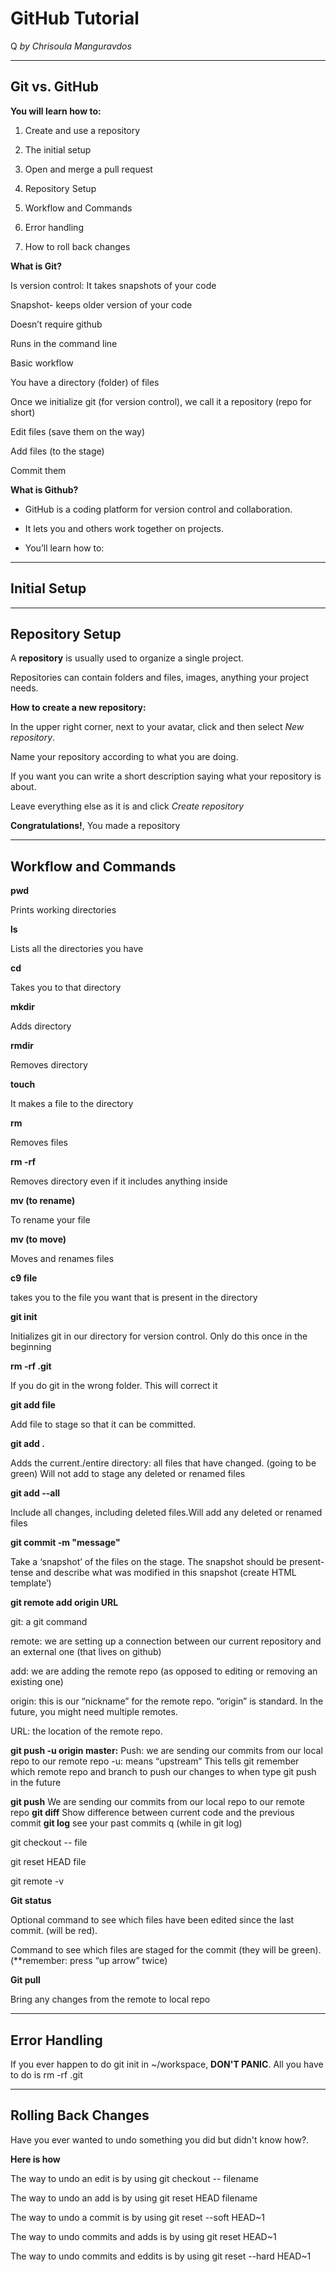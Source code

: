 # GitHub Tutorial
Q
_by Chrisoula Manguravdos_

---
## Git vs. GitHub
**You will learn how to:**

1. Create and use a repository

2. The initial setup


3. Open and merge a pull request

4. Repository Setup

5. Workflow and Commands

6. Error handling 

7. How to roll back changes

**What is Git?**

Is version control: It takes snapshots of your code 

Snapshot- keeps older version of your code

Doesn’t require github

Runs in the command line

Basic workflow

You have a directory (folder) of files

Once we initialize git (for version control), we call it a repository (repo for short)

Edit files (save them on the way) 

Add files (to the stage) 

Commit them 

**What is Github?**

* GitHub is a coding platform for version control and collaboration.

* It lets you and others work together on projects.
* You’ll learn how to:






---
## Initial Setup



---
## Repository Setup
A **repository** is usually used to organize a single project.

Repositories can contain folders and files, images, anything your project needs. 

**How to create a new repository:**

In the upper right corner, next to your avatar, click and then select _New repository_.

Name your repository according to what you are doing. 

If you want you can write a short description saying what your repository is about.

Leave everything else as it is and click _Create repository_

**Congratulations!**, You made a repository




---
##  Workflow and Commands

**pwd**

Prints working directories 

**ls**

Lists all the directories you have 

**cd**

Takes you to that directory

**mkdir**

Adds directory

**rmdir**

Removes directory

**touch**

It makes a file to the directory

**rm**

Removes files

**rm -rf**

Removes directory even if it includes anything inside

**mv (to rename)**

To rename your file 

**mv (to move)**

Moves and renames files

**c9 file**

takes you to the file you want that is present in the directory

**git init**

Initializes git in our directory for version control. Only do this once in the beginning 

**rm -rf .git**

If you do git in the wrong folder. This will correct it 

**git add file**

Add file to stage so that it can be committed.

**git add .**

Adds the current./entire directory: all files that have changed. (going to be green) Will not add to stage any deleted or renamed files 

**git add --all**

Include all changes, including deleted files.Will add any deleted or renamed files 

**git commit -m "message"**

Take a ‘snapshot’ of the files on the stage. The snapshot should be present-tense and describe what was modified in this snapshot (create HTML template’)

**git remote add origin URL**

git: a git command

remote: we are setting up a connection between our current repository and an external one (that lives on github)

add: we are adding the remote repo (as opposed to editing or removing an existing one)

origin: this is our “nickname” for the remote repo.  “origin” is standard.  In the future, you might need multiple remotes.

URL: the location of the remote repo. 

**git push -u origin master:**
Push: we are sending our commits from our local repo to our remote repo
-u: means “upstream” This tells git remember which remote repo and branch to push our changes to when type git push in the future


**git push**
We are sending our commits from our local repo to our remote repo
**git diff**
Show difference between current code and the previous commit
**git log**
see your past commits 
q (while in git log)


git checkout -- file


git reset HEAD file


git remote -v


**Git status**

Optional command to see which files have been edited since the last commit. (will be red). 

Command to see which files are staged for the commit (they will be green). (**remember: press “up arrow” twice)

**Git pull**

Bring any changes from the remote to local repo



---
## Error Handling 
If you ever happen to do git init in ~/workspace, **DON'T PANIC**. All you have to do is rm -rf .git



---
## Rolling Back Changes
Have  you ever wanted to undo something you did but didn't know how?.

**Here is how** 

The way to undo an edit is by using git checkout -- filename

The way to undo an add is by using git reset HEAD filename

The way to undo a commit is by using git reset --soft HEAD~1

The way to undo commits and adds is by using git reset HEAD~1

The way to undo commits and eddits is by using git reset --hard HEAD~1
